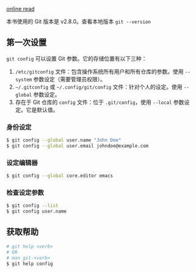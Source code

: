 [online read](https://git-scm.com/book/en/v2)

本书使用的 Git 版本是 v2.8.0。查看本地版本 `git --version`

## 第一次设置
`git config` 可以设置 Git 参数。它的存储位置有以下三种：

1. `/etc/gitconfig` 文件：包含操作系统所有用户和所有仓库的参数。使用 `--system` 参数设定（需要管理员权限）。
2. `~/.gitconfig` 或 `~/.config/git/config` 文件：针对个人的设定。使用 `--global` 参数设定。
3. 存在于 Git 仓库的 `config` 文件：位于 `.git/config`，使用 `--local` 参数设定。它是默认值。

### 身份设定
```sh
$ git config --global user.name "John Doe"
$ git config --global user.email johndoe@example.com
```

### 设定编辑器
```sh
$ git config --global core.editor emacs
```

### 检查设定参数
```sh
$ git config --list
$ git config user.name
```

## 获取帮助
```sh
# git help <verb>
# OR
# man git-<verb>
$ git help config
```